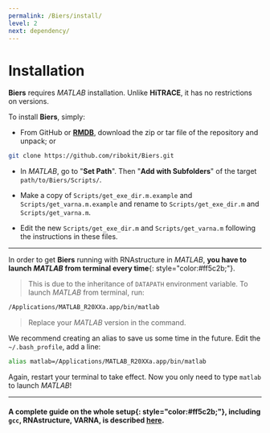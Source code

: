 ```yaml
---
permalink: /Biers/install/
level: 2
next: dependency/
---
```


# Installation

**Biers** requires *MATLAB* installation. Unlike **HiTRACE**, it has no restrictions on versions.

To install **Biers**, simply:

- From GitHub or [**RMDB**](https://rmdb.stanford.edu/tools/), download the zip or tar file of the repository and unpack; or 

```bash
git clone https://github.com/ribokit/Biers.git
```

- In *MATLAB*, go to "**Set Path**". Then "**Add with Subfolders**" of the target `path/to/Biers/Scripts/`.

- Make a copy of `Scripts/get_exe_dir.m.example` and `Scripts/get_varna.m.example` and rename to `Scripts/get_exe_dir.m` and `Scripts/get_varna.m`.

- Edit the new `Scripts/get_exe_dir.m` and `Scripts/get_varna.m` following the instructions in these files.

<hr/>

In order to get **Biers** running with RNAstructure in _MATLAB_, **you have to launch _MATLAB_ from terminal every time**{: style="color:#ff5c2b;"}. 

> This is due to the inheritance of `DATAPATH` environment variable. To launch _MATLAB_ from terminal, run:

```bash
/Applications/MATLAB_R20XXa.app/bin/matlab
```

> Replace your _MATLAB_ version in the command.

We recommend creating an alias to save us some time in the future. Edit the `~/.bash_profile`, add a line:

```bash
alias matlab=/Applications/MATLAB_R20XXa.app/bin/matlab
```

Again, restart your terminal to take effect. Now you only need to type `matlab` to launch _MATLAB_!

<hr/>

#### **A complete guide on the whole setup**{: style="color:#ff5c2b;"}, including `gcc`, RNAstructure, VARNA, is described [here](../dependency/).

